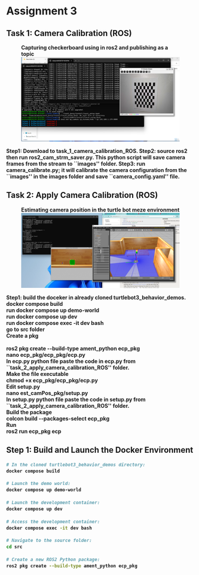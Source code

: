 <h1>Assignment 3</h1>
<h2>Task 1: Camera Calibration (ROS)</h2>

<figure>
    <figcaption><strong>Capturing checkerboard using in ros2 and publishing as a topic</figcaption>
    <img src="images/camcal.png" alt="Photo 1" width="720">
    
</figure>

<b> Step1: Download to task_1_camera_calibration_ROS.</b>
<b> Step2: source ros2 then run ros2_cam_strm_saver.py.</b>
<b> This python script will save camera frames from the stream to \``images\'' folder.</b>
<b> Step3: run camera_calibrate.py; it will calibrate the camera configuration from the \``images\'' in the images folder and save \``camera_config.yaml\'' file.</b>


<h2>Task 2: Apply Camera Calibration (ROS)</h2>

<figure>
    <figcaption><strong>Estimating camera position in the turtle bot meze environment</figcaption>
    <img src="images/campos.png" alt="Photo 1" width="720">
    
</figure>

<b> Step1: build the doceker in already cloned turtlebot3_behavior_demos. <br>docker compose build <br> run docker compose up demo-world <br>
run docker compose up dev<br>
run docker compose exec -it dev bash
</b> <br>
<b> go to src folder </b><br>
<b>Create a pkg <br> 
<br> ros2 pkg create --build-type ament_python ecp_pkg <br>
nano ecp_pkg/ecp_pkg/ecp.py<br>
In ecp.py python file paste the code in ecp.py from \``task_2_apply_camera_calibration_ROS\'' folder. <br>
Make the file executable <br>
chmod +x ecp_pkg/ecp_pkg/ecp.py <br>
Edit setup.py <br>
nano est_camPos_pkg/setup.py <br>
In setup.py python file paste the code in setup.py from \``task_2_apply_camera_calibration_ROS\'' folder. <br>
Build the package <br>
colcon build --packages-select ecp_pkg <br>
Run <br>
ros2 run ecp_pkg ecp





## Step 1: Build and Launch the Docker Environment

```bash
# In the cloned turtlebot3_behavior_demos directory:
docker compose build

# Launch the demo world:
docker compose up demo-world

# Launch the development container:
docker compose up dev

# Access the development container:
docker compose exec -it dev bash

# Navigate to the source folder:
cd src

# Create a new ROS2 Python package:
ros2 pkg create --build-type ament_python ecp_pkg


